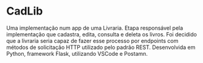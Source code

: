 # CadLib
Uma implementação num app de uma Livraria. Etapa responsável pela implementação que cadastra, edita, consulta e deleta os livros. Foi decidido que a livraria seria capaz de fazer esse processo por endpoints com métodos de solicitação HTTP utilizado pelo padrão REST. Desenvolvida em Python, framework Flask, utilizando VSCode e Postamn.
